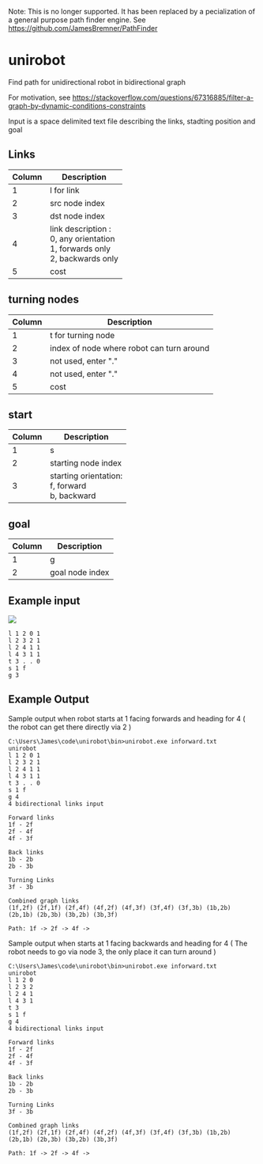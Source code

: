 Note:  This is no longer supported.  It has been replaced by a pecialization of a general purpose path finder engine.  See https://github.com/JamesBremner/PathFinder

# unirobot
Find path for unidirectional robot in bidirectional graph

For motivation, see https://stackoverflow.com/questions/67316885/filter-a-graph-by-dynamic-conditions-constraints

Input is a space delimited text file describing the links, stadting position and goal

## Links
| Column | Description |
|---|---|
1 | l for link
2 | src node index
3 | dst node index
4 | link description :<br> 0, any orientation <br> 1, forwards only<br>2, backwards only
5 | cost

## turning nodes
| Column | Description |
|---|---|
1 | t for turning node
2 | index of node where robot can turn around
3 | not used, enter "."
4 | not used, enter "."
5 | cost

## start
| Column | Description |
|---|---|
1 | s
2 | starting node index
3 | starting orientation:<br> f, forward <br> b, backward 


## goal
| Column | Description |
|---|---|
1 | g
2 | goal node index

## Example input

<img src="https://i.stack.imgur.com/o9uiq.png" ></a>

```
l 1 2 0 1
l 2 3 2 1
l 2 4 1 1
l 4 3 1 1
t 3 . . 0
s 1 f
g 3
```

## Example Output

Sample output when robot starts at 1 facing forwards and heading for 4 ( the robot can get there directly via 2 )

```
C:\Users\James\code\unirobot\bin>unirobot.exe inforward.txt
unirobot
l 1 2 0 1
l 2 3 2 1
l 2 4 1 1
l 4 3 1 1
t 3 . . 0
s 1 f
g 4
4 bidirectional links input

Forward links
1f - 2f
2f - 4f
4f - 3f

Back links
1b - 2b
2b - 3b

Turning Links
3f - 3b

Combined graph links
(1f,2f) (2f,1f) (2f,4f) (4f,2f) (4f,3f) (3f,4f) (3f,3b) (1b,2b) (2b,1b) (2b,3b) (3b,2b) (3b,3f)

Path: 1f -> 2f -> 4f ->
```

Sample output when starts at 1 facing backwards and heading for 4 ( The robot needs to go via node 3, the only place it can turn around )

```
C:\Users\James\code\unirobot\bin>unirobot.exe inforward.txt
unirobot
l 1 2 0
l 2 3 2
l 2 4 1
l 4 3 1
t 3
s 1 f
g 4
4 bidirectional links input

Forward links
1f - 2f
2f - 4f
4f - 3f

Back links
1b - 2b
2b - 3b

Turning Links
3f - 3b

Combined graph links
(1f,2f) (2f,1f) (2f,4f) (4f,2f) (4f,3f) (3f,4f) (3f,3b) (1b,2b) (2b,1b) (2b,3b) (3b,2b) (3b,3f)

Path: 1f -> 2f -> 4f ->

```

